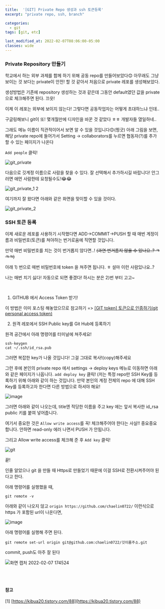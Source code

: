 ```yaml
---
title:  '[GIT] Private Repo 생성과 ssh 토큰등록'
excerpt: "private repo, ssh, branch"

categories:
  - git
tags: [git, etc]

last_modified_at: 2022-02-07T08:06:00-05:00
classes: wide
---
```



### Private Repository 만들기

학교에서 하는 외부 과제를 함께 하기 위해 공동 repo를 만들어보았다😊 아무래도 그냥 보이는 것 보다는 private이 안전! 할 것 같아서 처음으로 private 레포를 생성해보았다.

생성방법은 기존에 repository 생성하는 것과 같은데 그동안 default였던 값을 private 으로 체크해주면 된다. 끄읏!

이제 이 레포는 외부에 보이지 않는다! 그렇다면 공동작업자는 어떻게 초대하느냐 인데..

구글링해보니 git이 또! 몇개월만에 디자인을 바꾼 것 같았다 ㅎㅎ 개발자들 열일하네..

그래도 메뉴 이름이 직관적이어서 보면 알 수 있을 것입니다😊(찡긋) 
아래 그림을 보면, 해당 private repo에 들어가서 Setting -> collaborators를 누르면 협동자(?)를 추가할 수 있는 페이지가 나온다

`Add people` 클릭!

![git_private](https://user-images.githubusercontent.com/53431568/152731015-0c70f470-03c4-4d3e-baad-0051c25e3dc5.png)

다음으로 깃계정 이름으로 사람을 찾을 수 있다. 잘 선택해서 추가하시길 바랍니다! 안그러면 애먼 사람한테 요청될수도!😂😂

![git_private_1 2](https://user-images.githubusercontent.com/53431568/152731194-a90bcc4a-a594-45ad-bca2-51a8b7e3f564.png)

여기까지 잘 왔다면 아래와 같은 화면을 맞이할 수 있을 것이다.

![git_private_2](https://user-images.githubusercontent.com/53431568/152731373-46ed2d89-d8ff-469a-918a-6c1daf48bec1.png)

### SSH 토큰 등록

이제 새로운 레포를 사용하기 시작했다면 ADD->COMMIT->PUSH 할 때 매번 계정이름과 비밀번호(토큰)를 쳐야하는 번거로움에 직면할 것입니다.

만약 매번 비밀번호를 치는 것이 번거롭지 않다면..! ~~(과연 번거롭지 않을 수 있나요..? ㅋㅋㅋ)~~

아래 1) 번으로 매번 비밀번호에  token 을 쳐주면 됩니다. ㅎ 설마 이런 사람있나요..?

나는 매번 치기 싫다! 자동으로 되면 좋겠다! 하시는 분은 2)번 부터 고고~

<br>

1) GITHUB 에서 Access Token 받기!

이 방법은 이미 포스팅 해놓았으므로 참고하기 => [[GIT token] 토큰으로 인증하기(git personal access token)](https://chaelin0722.github.io/git/token/)

2) 원격 레포에서 SSH Public key를 Git Hub에 등록하기


원격 공간에서 아래 명령어를 터미널에 쳐주세요!

~~~
ssh-keygen
cat ~/.ssh/id_rsa.pub
~~~

그러면 복잡한 key가 나올 것입니다! 그걸 그대로 복사!(copy)해주세요

그런 후에 본인의 private repo 에서 settings -> deploy keys 메뉴로 이동하면 아래와 같은 페이지가 나옵니다. `add deploy key` 클릭!
(저는 특정 repo만 SSH Key를 등록하기 위해 아래와 같이 하는 것입니다. 만약 본인의 계정 전체의 repo 에 대해 SSH Key를 등록하고자 한다면 다른 방법으로 하셔야 해요!


![image](https://user-images.githubusercontent.com/53431568/152732588-db152674-bcfc-404b-9d8f-6c6c62f4bd4c.png)

그러면 아래와 같이 나오는데, title엔 적당한 이름을 주고 key 에는 앞서 복사한 id_rsa public 키를 붙여 넣어줍니다. 

여기서 중요한 것은 `Allow write access`를 꼭! 체크해주어야 한다는 사실!! 중요중요합니다. 안하면 read-only 에러 나면서 PUSH 가 안됩니다. 

그리고 Allow write access를 체크해 준 후 `Add key` 클릭!


![git](https://github.com/chaelin0722/chaelin0722.github.io/assets/53431568/d3ba9857-8b92-4a33-aec8-c0423534dcff)

끝!

인줄 알았으나 git 을 만들 때 Https로 만들었기 때문에 이걸 SSH로 전환시켜주어야 된다고 한다.

아래 명령어를 실행했을 때,

~~~
git remote -v
~~~

아래와 같이 나오지 않고 `origin https://github.com/chaelin0722/` 이런식으로 https 가 포함된 url이 나온다면,


![image](https://user-images.githubusercontent.com/53431568/152753740-605676c2-c433-4e57-83ed-9a720a95159e.png)


아래 명령어를 실행해 주면 된다.

~~~
git remote set-url origin git@github.com:chaelin0722/깃이름주소.git
~~~

commit, push도 아주 잘 된다

![화면 캡처 2022-02-07 174524](https://user-images.githubusercontent.com/53431568/152754425-a58594ac-c23b-4713-aede-3629c861cb89.png)

<br>

<br>

#### 참고

[1] [https://kibua20.tistory.com/88](https://kibua20.tistory.com/88)

